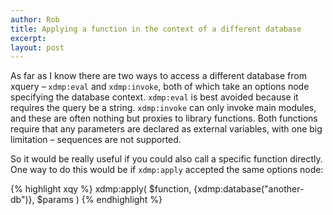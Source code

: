 ```yaml
---
author: Rob
title: Applying a function in the context of a different database
excerpt:
layout: post
---
```


As far as I know there are two ways to access a different database from xquery – `xdmp:eval` and `xdmp:invoke`, both of which take an options node specifying the database context. `xdmp:eval` is best avoided because it requires the query be a string. `xdmp:invoke` can only invoke main modules, and these are often nothing but proxies to library functions. Both functions require that any parameters are declared as external variables, with one big limitation – sequences are not supported.

So it would be really useful if you could also call a specific function directly. One way to do this would be if `xdmp:apply` accepted the same options node:

{% highlight xqy %}
xdmp:apply(
  $function,
  <options xmlns="xdmp:eval"><database>{xdmp:database("another-db")}</options>,
  $params
)
{% endhighlight %}